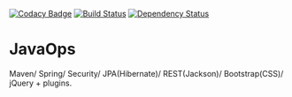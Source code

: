 [![Codacy Badge](https://api.codacy.com/project/badge/Grade/7677d893d82f4857b0d131580a15620c)](https://www.codacy.com/app/javawebinar/topjava09)
[![Build Status](https://travis-ci.org/JavaWebinar/topjava09.svg?branch=master)](https://travis-ci.org/JavaWebinar/topjava09)
[![Dependency Status](https://dependencyci.com/github/JavaWebinar/topjava09/badge)](https://dependencyci.com/github/JavaWebinar/topjava09)

JavaOps 
===============================

Maven/ Spring/ Security/ JPA(Hibernate)/ REST(Jackson)/ Bootstrap(CSS)/ jQuery + plugins.
